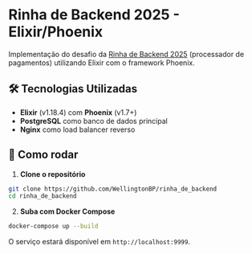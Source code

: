 # Rinha de Backend 2025 - Elixir/Phoenix

Implementação do desafio da [Rinha de Backend 2025](https://github.com/zanfranceschi/rinha-de-backend-2025/tree/main) (processador de pagamentos) utilizando Elixir com o framework Phoenix.

## 🛠️ Tecnologias Utilizadas

- **Elixir** (v1.18.4) com **Phoenix** (v1.7+)
- **PostgreSQL** como banco de dados principal
- **Nginx** como load balancer reverso

## 🚀 Como rodar

1. **Clone o repositório**

```bash
git clone https://github.com/WellingtonBP/rinha_de_backend
cd rinha_de_backend
```

2. **Suba com Docker Compose**

```bash
docker-compose up --build
```

O serviço estará disponível em `http://localhost:9999`.
